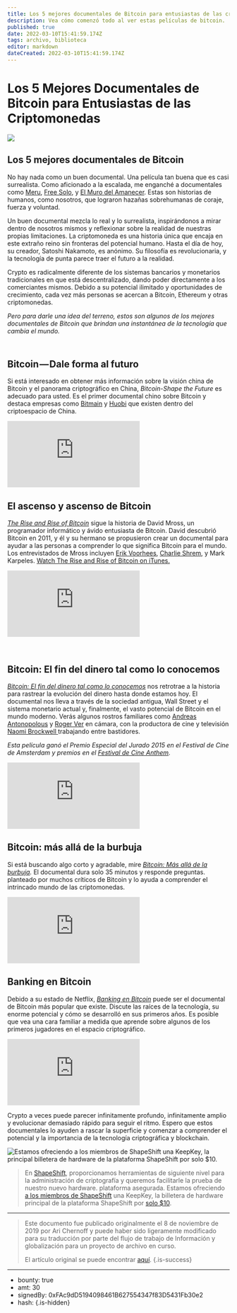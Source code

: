 ```yaml
---
title: Los 5 mejores documentales de Bitcoin para entusiastas de las criptomonedas
description: Vea cómo comenzó todo al ver estas películas de bitcoin.
published: true
date: 2022-03-10T15:41:59.174Z
tags: archivo, biblioteca
editor: markdown
dateCreated: 2022-03-10T15:41:59.174Z
---
```


# Los 5 Mejores Documentales de Bitcoin para Entusiastas de las Criptomonedas

![](https://assets.website-files.com/5e9a09610b7dce71f87f7f17/5e9f1473cc454d4a91f96544_1_7m90B9OkmGi-fpvNJD-kvw.png)

## **Los 5 mejores documentales de Bitcoin**

No hay nada como un buen documental. Una película tan buena que es casi surrealista. Como aficionado a la escalada, me enganché a documentales como [Meru](http://www.merufilm.com/), [Free Solo](https://www.nationalgeographic.com/films/free-solo/), y [El Muro del Amanecer](https://www.dawnwall-film.com/). Estas son historias de humanos, como nosotros, que lograron hazañas sobrehumanas de coraje, fuerza y ​​​​voluntad.

Un buen documental mezcla lo real y lo surrealista, inspirándonos a mirar dentro de nosotros mismos y reflexionar sobre la realidad de nuestras propias limitaciones. La criptomoneda es una historia única que encaja en este extraño reino sin fronteras del potencial humano. Hasta el día de hoy, su creador, Satoshi Nakamoto, es anónimo. Su filosofía es revolucionaria, y la tecnología de punta parece traer el futuro a la realidad.

Crypto es radicalmente diferente de los sistemas bancarios y monetarios tradicionales en que está descentralizado, dando poder directamente a los comerciantes mismos. Debido a su potencial ilimitado y oportunidades de crecimiento, cada vez más personas se acercan a Bitcoin, Ethereum y otras criptomonedas.

*Pero para darle una idea del terreno, estos son algunos de los mejores documentales de Bitcoin que brindan una instantánea de la tecnología que cambia el mundo.*

## **<br/>Bitcoin — Dale forma al futuro**

Si está interesado en obtener más información sobre la visión china de Bitcoin y el panorama criptográfico en China, *Bitcoin-Shape the Future* es adecuado para usted. Es el primer documental chino sobre Bitcoin y destaca empresas como [Bitmain](https://www.bitmain.com/) y [Huobi](https://www.hbg.com/) que existen dentro del criptoespacio de China. <br/>

<iframe allowfullscreen="true" frameborder="0" scrolling="no" src="https://www.youtube.com/embed/MeRmVRFaTIY"></iframe>

## **El ascenso y ascenso de Bitcoin**

[*The Rise and Rise of Bitcoin*](https://bitcoindoc.com/) sigue la historia de David Mross, un programador informático y ávido entusiasta de Bitcoin. David descubrió Bitcoin en 2011, y él y su hermano se propusieron crear un documental para ayudar a las personas a comprender lo que significa Bitcoin para el mundo. Los entrevistados de Mross incluyen [Erik Voorhees](https://twitter.com/ErikVoorhees), [Charlie Shrem](https://twitter.com/CharlieShrem), y Mark Karpeles. [Watch ‎The Rise and Rise of Bitcoin on iTunes.](https://itunes.apple.com/us/movie/the-rise-and-rise-of-bitcoin/id907604787)<br/> 

<iframe allowfullscreen="true" frameborder="0" scrolling="no" src="https://www.youtube.com/embed/-H6QuIv8OSI"></iframe>

 [<br/>](https://itunes.apple.com/us/movie/the-rise-and-rise-of-bitcoin/id907604787)

## **Bitcoin: El fin del dinero tal como lo conocemos**

[*Bitcoin: El fin del dinero tal como lo conocemos*](http://theendofmoneyasweknowit.com/) nos retrotrae a la historia para rastrear la evolución del dinero hasta donde estamos hoy. El documental nos lleva a través de la sociedad antigua, Wall Street y el sistema monetario actual y, finalmente, el vasto potencial de Bitcoin en el mundo moderno. Verás algunos rostros familiares como [Andreas Antonopolous](https://twitter.com/aantonop) y [Roger Ver](https://twitter.com/rogerkver) en cámara, con la productora de cine y televisión [Naomi Brockwell ](https://twitter.com/naomibrockwell) trabajando entre bastidores.

*Esta película ganó el Premio Especial del Jurado 2015 en el Festival de Cine de Amsterdam y premios en el* [*Festival de Cine Anthem*](https://twitter.com/AnthemFilmFest)*.*

<iframe allowfullscreen="true" frameborder="0" scrolling="no" src="https://player.vimeo.com/video/126668685"></iframe>

## **Bitcoin: más allá de la burbuja**

Si está buscando algo corto y agradable, mire [*Bitcoin: Más allá de la burbuja*](https://topdocumentaryfilms.com/bitcoin-beyond-bubble/)*.* El documental dura solo 35 minutos y responde preguntas. planteado por muchos críticos de Bitcoin y lo ayuda a comprender el intrincado mundo de las criptomonedas.<br/>

<iframe allowfullscreen="true" frameborder="0" scrolling="no" src="https://www.youtube.com/embed/LszOt51OjXU"></iframe>

## **Banking en Bitcoin**

Debido a su estado de Netflix, [*Banking en Bitcoin*](https://www.netflix.com/title/80154500) puede ser el documental de Bitcoin más popular que existe. Discute las raíces de la tecnología, su enorme potencial y cómo se desarrolló en sus primeros años. Es posible que vea una cara familiar a medida que aprende sobre algunos de los primeros jugadores en el espacio criptográfico.<br/> 

<iframe allowfullscreen="true" frameborder="0" scrolling="no" src="https://player.vimeo.com/video/226777744"></iframe>

Crypto a veces puede parecer infinitamente profundo, infinitamente amplio y evolucionar demasiado rápido para seguir el ritmo. Espero que estos documentales lo ayuden a rascar la superficie y comenzar a comprender el potencial y la importancia de la tecnología criptográfica y blockchain.<br/> 

![Estamos ofreciendo a los miembros de ShapeShift una KeepKey, la principal billetera de hardware de la plataforma ShapeShift por solo $10.](https://assets.website-files.com/5e9a09610b7dce71f87f7f17/5e9f14c1d78f9d589ce57ab6_0*xvcl_sWlexV7u2fN.png)

> En [ShapeShift](http://shapeshift.com?utm_source=content&utm_medium=medium&utm_campaign=10_member_kk&utm_term=cta15), proporcionamos herramientas de siguiente nivel para la administración de criptografía y queremos facilitarle la prueba de nuestro nuevo hardware. plataforma asegurada. Estamos ofreciendo [a los miembros de ShapeShift](https://auth.shapeshift.io/signup?utm_source=content&utm_medium=medium&utm_campaign=10_member_kk&utm_term=cta14) una KeepKey, la billetera de hardware principal de la plataforma ShapeShift por [solo $10](https://pages.shapeshift.com/members_keepkey/?utm_source=content&utm_medium=medium&utm_campaign=10_member_kk&utm_term=cta13).

---

> Este documento fue publicado originalmente el 8 de noviembre de 2019 por Ari Chernoff y puede haber sido ligeramente modificado para su traducción por parte del flujo de trabajo de Información y globalización para un proyecto de archivo en curso.
>
> El artículo original se puede encontrar [aquí](https://shapeshift.com/library/the-5-best-bitcoin-documentaries).
{.is-success}

---

- bounty: true
- amt: 30
- signedBy: 0xFAc9dD5194098461B627554347f83D5431Fb30e2
- hash: 
{.is-hidden}